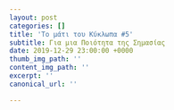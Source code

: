 ```yaml
---
layout: post
categories: []
title: 'Το μάτι του Κύκλωπα #5'
subtitle: Για μια Ποιότητα της Σημασίας
date: 2019-12-29 23:00:00 +0000
thumb_img_path: ''
content_img_path: ''
excerpt: ''
canonical_url: ''

---
```

